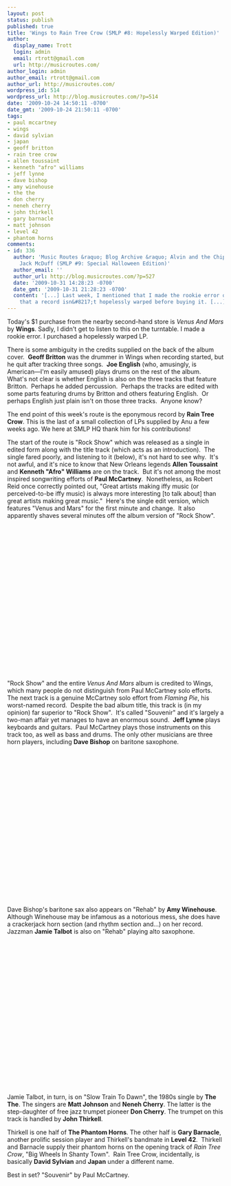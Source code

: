 ```yaml
---
layout: post
status: publish
published: true
title: 'Wings to Rain Tree Crow (SMLP #8: Hopelessly Warped Edition)'
author:
  display_name: Trott
  login: admin
  email: rtrott@gmail.com
  url: http://musicroutes.com/
author_login: admin
author_email: rtrott@gmail.com
author_url: http://musicroutes.com/
wordpress_id: 514
wordpress_url: http://blog.musicroutes.com/?p=514
date: '2009-10-24 14:50:11 -0700'
date_gmt: '2009-10-24 21:50:11 -0700'
tags:
- paul mccartney
- wings
- david sylvian
- japan
- geoff britton
- rain tree crow
- allen toussaint
- kenneth "afro" williams
- jeff lynne
- dave bishop
- amy winehouse
- the the
- don cherry
- neneh cherry
- john thirkell
- gary barnacle
- matt johnson
- level 42
- phantom horns
comments:
- id: 336
  author: 'Music Routes &raquo; Blog Archive &raquo; Alvin and the Chipmunks to Brother
    Jack McDuff (SMLP #9: Special Halloween Edition)'
  author_email: ''
  author_url: http://blog.musicroutes.com/?p=527
  date: '2009-10-31 14:28:23 -0700'
  date_gmt: '2009-10-31 21:28:23 -0700'
  content: '[...] Last week, I mentioned that I made the rookie error of not checking
    that a record isn&#8217;t hopelessly warped before buying it. [...]'
---
```

<p>Today's $1 purchase from the nearby second-hand store is <em>Venus And Mars</em> by <strong>Wings</strong>.  Sadly, I didn't get to listen to this on the turntable.  I made a rookie error.  I purchased a hopelessly warped LP.</p>
<p>There is some ambiguity in the credits supplied on the back of the album cover.  <strong>Geoff Britton</strong> was the drummer in Wings when recording started, but he quit after tracking three songs.  <strong>Joe English</strong> (who, amusingly, is American&mdash;I'm easily amused) plays drums on the rest of the album.  What's not clear is whether English is also on the three tracks that feature Britton.  Perhaps he added percussion.  Perhaps the tracks are edited with some parts featuring drums by Britton and others featuring English.  Or perhaps English just plain isn't on those three tracks.  Anyone know?</p>
<p>The end point of this week's route is the eponymous record by <strong>Rain Tree Crow</strong>.  This is the last of a small collection of LPs supplied by Anu a few weeks ago.  We here at SMLP HQ thank him for his contributions!</p>
<p>The start of the route is "Rock Show" which was released as a single in edited form along with the title track (which acts as an introduction).  The single fared poorly, and listening to it (below), it's not hard to see why.  It's not awful, and it's nice to know that New Orleans legends <strong>Allen Toussaint</strong> and <strong>Kenneth "Afro" Williams</strong> are on the track.  But it's not among the most inspired songwriting efforts of <strong>Paul McCartney</strong>.  Nonetheless, as Robert Reid once correctly pointed out, "Great artists making iffy music (or perceived-to-be iffy music) is always more interesting [to talk about] than great artists making great music."  Here's the single edit version, which features "Venus and Mars" for the first minute and change.  It also apparently shaves several minutes off the album version of "Rock Show".</p>
<p><object classid="clsid:d27cdb6e-ae6d-11cf-96b8-444553540000" width="425" height="344" codebase="http://download.macromedia.com/pub/shockwave/cabs/flash/swflash.cab#version=6,0,40,0"><param name="allowFullScreen" value="true" /><param name="allowscriptaccess" value="always" /><param name="src" value="http://www.youtube.com/v/BU_2oNF9CZE&amp;hl=en&amp;fs=1&amp;" /><param name="allowfullscreen" value="true" /><embed type="application/x-shockwave-flash" width="425" height="344" src="http://www.youtube.com/v/BU_2oNF9CZE&amp;hl=en&amp;fs=1&amp;" allowscriptaccess="always" allowfullscreen="true"></embed></object></p>
<p>"Rock Show" and the entire <em>Venus And Mars</em> album is credited to Wings, which many people do not distinguish from Paul McCartney solo efforts.  The next track is a genuine McCartney solo effort from <em>Flaming Pie</em>, his worst-named record.  Despite the bad album title, this track is (in my opinion) far superior to "Rock Show".  It's called "Souvenir" and it's largely a two-man affair yet manages to have an enormous sound.  <strong>Jeff Lynne</strong> plays keyboards and guitars.  Paul McCartney plays those instruments on this track too, as well as bass and drums. The only other musicians are three horn players, including <strong>Dave Bishop</strong> on baritone saxophone.</p>
<p><object classid="clsid:d27cdb6e-ae6d-11cf-96b8-444553540000" width="425" height="344" codebase="http://download.macromedia.com/pub/shockwave/cabs/flash/swflash.cab#version=6,0,40,0"><param name="allowFullScreen" value="true" /><param name="allowscriptaccess" value="always" /><param name="src" value="http://www.youtube.com/v/ltGQuiFPbN4&amp;hl=en&amp;fs=1&amp;" /><param name="allowfullscreen" value="true" /><embed type="application/x-shockwave-flash" width="425" height="344" src="http://www.youtube.com/v/ltGQuiFPbN4&amp;hl=en&amp;fs=1&amp;" allowscriptaccess="always" allowfullscreen="true"></embed></object></p>
<p>Dave Bishop's baritone sax also appears on "Rehab" by <strong>Amy Winehouse</strong>.  Although Winehouse may be infamous as a notorious mess, she does have a crackerjack horn section (and rhythm section and...) on her record.  Jazzman <strong>Jamie Talbot</strong> is also on "Rehab" playing alto saxophone.</p>
<p><object classid="clsid:d27cdb6e-ae6d-11cf-96b8-444553540000" width="420" height="339" codebase="http://download.macromedia.com/pub/shockwave/cabs/flash/swflash.cab#version=6,0,40,0"><param name="allowFullScreen" value="true" /><param name="allowScriptAccess" value="always" /><param name="src" value="http://www.dailymotion.com/swf/x1p7li" /><param name="allowfullscreen" value="true" /><embed type="application/x-shockwave-flash" width="420" height="339" src="http://www.dailymotion.com/swf/x1p7li" allowscriptaccess="always" allowfullscreen="true"></embed></object></p>
<p>Jamie Talbot, in turn, is on "Slow Train To Dawn", the 1980s single by <strong>The The</strong>.  The singers are <strong>Matt Johnson</strong> and <strong>Neneh Cherry</strong>. The latter is the step-daughter of free jazz trumpet pioneer <strong>Don Cherry</strong>.  The trumpet on this track is handled by <strong>John Thirkell</strong>.</p>
<p>Thirkell is one half of <strong>The Phantom Horns</strong>.  The other half is <strong>Gary Barnacle</strong>, another prolific session player and Thirkell's bandmate in <strong>Level 42</strong>.  Thirkell and Barnacle supply their phantom horns on the opening track of <em>Rain Tree Crow</em>, "Big Wheels In Shanty Town".  Rain Tree Crow, incidentally, is basically <strong>David Sylvian</strong> and <strong>Japan</strong> under a different name.</p>
<p>Best in set? "Souvenir" by Paul McCartney.</p>

